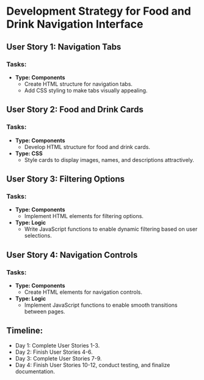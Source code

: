 # Development Strategy for Food and Drink Navigation Interface

## User Story 1: Navigation Tabs
### Tasks:
- **Type: Components**
  - Create HTML structure for navigation tabs.
  - Add CSS styling to make tabs visually appealing.

## User Story 2: Food and Drink Cards
### Tasks:
- **Type: Components**
  - Develop HTML structure for food and drink cards.
- **Type: CSS**
  - Style cards to display images, names, and descriptions attractively.

## User Story 3: Filtering Options
### Tasks:
- **Type: Components**
  - Implement HTML elements for filtering options.
- **Type: Logic**
  - Write JavaScript functions to enable dynamic filtering based on user selections.




## User Story 4: Navigation Controls
### Tasks:
- **Type: Components**
  - Create HTML elements for navigation controls.
- **Type: Logic**
  - Implement JavaScript functions to enable smooth transitions between pages.

## Timeline:
- Day 1: Complete User Stories 1-3.
- Day 2: Finish User Stories 4-6.
- Day 3: Complete User Stories 7-9.
- Day 4: Finish User Stories 10-12, conduct testing, and finalize documentation.
